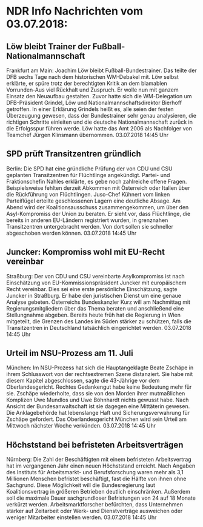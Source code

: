 # NDR Info Nachrichten vom 03.07.2018:


## Löw bleibt Trainer der Fußball-Nationalmannschaft
Frankfurt am Main: Joachim Löw bleibt Fußball-Bundestrainer. Das teilte der DFB sechs Tage nach dem historischen WM-Debakel mit. Löw selbst erklärte, er spüre trotz der berechtigten Kritik an dem blamablen Vorrunden-Aus viel Rückhalt und Zuspruch. Er wolle nun mit ganzem Einsatz den Neuaufbau gestalten. Zuvor hatte sich die WM-Delegation um DFB-Präsident Grindel, Löw und Nationalmannschaftsdirektor Bierhoff getroffen. In einer Erklärung Grindels heißt es, alle seien der festen Überzeugung gewesen, dass der Bundestrainer sehr genau analysieren, die richtigen Schritte einleiten und die deutsche Nationalmannschaft zurück in die Erfolgsspur führen werde. Löw hatte das Amt 2006 als Nachfolger von Teamchef Jürgen Klinsmann übernommen. 03.07.2018 14:45 Uhr 

## SPD prüft Transitzentren gründlich
Berlin: Die SPD hat eine gründliche Prüfung der von CDU und CSU geplanten Transitzentren für Flüchtlinge angekündigt. Partei- und Fraktionschefin Nahles erklärte, es gebe noch zahlreiche offene Fragen. Beispielsweise fehlten derzeit Abkommen mit Österreich oder Italien über die Rückführung von Flüchtlingen. Juso-Chef Kühnert vom linken Parteiflügel erteilte geschlossenen Lagern eine deutliche Absage. Am Abend wird der Koalitionsausschuss zusammengekommen, um über den Asyl-Kompromiss der Union zu beraten. Er sieht vor, dass Flüchtlinge, die bereits in anderen EU-Ländern registriert wurden, in grenznahen Transitzentren untergebracht werden. Von dort sollen sie schneller abgeschoben werden können. 03.07.2018 14:45 Uhr 

## Juncker: Kompromiss wohl mit EU-Recht vereinbar
Straßburg: Der von CDU und CSU vereinbarte Asylkompromiss ist nach Einschätzung von EU-Kommissionspräsident Juncker mit europäischem Recht vereinbar. Dies sei eine erste persönliche Einschätzung, sagte Juncker in Straßburg. Er habe den juristischen Dienst um eine genaue Analyse gebeten. Österreichs Bundeskanzler Kurz will am Nachmittag mit Regierungsmitgliedern über das Thema beraten und anschließend eine Stellungnahme abgeben. Bereits heute früh hat die Regierung in Wien mitgeteilt, die Grenzen des Landes im Süden stärker zu schützen, falls die Transitzentren in Deutschland tatsächlich eingerichtet werden. 03.07.2018 14:45 Uhr 

## Urteil im NSU-Prozess am 11. Juli
München: Im NSU-Prozess hat sich die Hauptangeklagte Beate Zschäpe in ihrem Schlusswort von der rechtsextremen Szene distanziert. Sie habe mit diesem Kapitel abgeschlossen, sagte die 43-Jährige vor dem Oberlandesgericht. Rechtes Gedankengut habe keine Bedeutung mehr für sie. Zschäpe wiederholte, dass sie von den Morden ihrer mutmaßlichen Komplizen Uwe Mundlos und Uwe Böhnhardt nichts gewusst habe. Nach Ansicht der Bundesanwaltschaft ist sie dagegen eine Mittäterin gewesen. Die Anklagebehörde hat lebenslange Haft und Sicherungsverwahrung für Zschäpe gefordert. Das Oberlandesgericht München wird sein Urteil am Mittwoch nächster Woche verkünden. 03.07.2018 14:45 Uhr 

## Höchststand bei befristeten Arbeitsverträgen
Nürnberg: Die Zahl der Beschäftigten mit einem befristeten Arbeitsvertrag hat im vergangenen Jahr einen neuen Höchststand erreicht. Nach Angaben des Instituts für Arbeitsmarkt- und Berufsforschung waren mehr als 3,1 Millionen Menschen befristet beschäftigt, fast die Hälfte von ihnen ohne Sachgrund. Diese Möglichkeit will die Bundesregierung laut Koalitionsvertrag in größeren Betrieben deutlich einschränken. Außerdem soll die maximale Dauer sachgrundloser Befristungen von 24 auf 18 Monate verkürzt werden. Arbeitsmarktforscher befürchten, dass Unternehmen stärker auf Zeitarbeit oder Werk- und Dienstverträge ausweichen oder weniger Mitarbeiter einstellen werden. 03.07.2018 14:45 Uhr 

